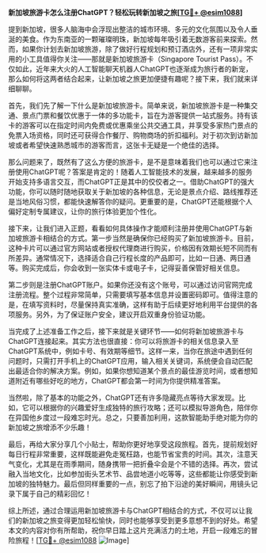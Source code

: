 **新加坡旅游卡怎么注册ChatGPT？轻松玩转新加坡之旅[[TG💪+ @esim1088](https://t.me/s/esim1088)]**

提到新加坡，很多人脑海中会浮现出整洁的城市环境、多元的文化氛围以及令人垂涎的美食。作为东南亚的一颗璀璨明珠，新加坡每年吸引着无数游客前来探索。然而，如果你计划去新加坡旅游，除了做好行程规划和预订酒店外，还有一项非常实用的小工具值得你关注——那就是新加坡旅游卡（Singapore Tourist Pass）。不仅如此，近年来大火的人工智能聊天机器人ChatGPT也逐渐成为旅行者的新宠，那么如何将这两者结合起来，让新加坡之旅更加便捷有趣呢？接下来，我们就来详细聊聊。

首先，我们先了解一下什么是新加坡旅游卡。简单来说，新加坡旅游卡是一种集交通、景点门票和餐饮优惠于一体的多功能卡，旨在为游客提供一站式服务。持有该卡的游客可以在指定时间内免费或优惠乘坐公共交通工具，并享受多家热门景点的免票入场资格，同时还可获得合作餐厅、购物商场的折扣福利。对于初次到访新加坡或者希望快速熟悉城市的游客而言，这张卡无疑是一个绝佳的选择。

那么问题来了，既然有了这么方便的旅游卡，是不是意味着我们也可以通过它来注册使用ChatGPT呢？答案是肯定的！随着人工智能技术的发展，越来越多的服务开始支持多语言交互，而ChatGPT正是其中的佼佼者之一。借助ChatGPT的强大功能，你可以随时随地获取关于新加坡的各种信息，无论是景点介绍、路线推荐还是当地风俗习惯，都能快速解答你的疑问。更重要的是，ChatGPT还能根据个人偏好定制专属建议，让你的旅行体验更加个性化。

接下来，让我们进入正题，看看如何具体操作才能顺利注册并使用ChatGPT与新加坡旅游卡相结合的方式。第一步当然是确保你已经购买了新加坡旅游卡。目前，这种卡片可以通过官方网站或者授权代理商进行购买，价格因有效期长短不同而有所差异。通常情况下，选择适合自己行程长度的产品即可，比如一日通、两日通等。购买完成后，你会收到一张实体卡或电子卡，记得妥善保管好相关信息。

第二步则是注册ChatGPT账户。如果你还没有这个账号，可以通过访问官网完成注册流程。整个过程非常简单，只需要填写基本信息并设置密码即可。值得注意的是，在填写资料时，尽量保持真实准确，这样有助于后续更好地利用平台提供的各项服务。另外，为了保证账户安全，建议开启双重身份验证功能。

当完成了上述准备工作之后，接下来就是关键环节——如何将新加坡旅游卡与ChatGPT连接起来。其实方法也很直接：你可以将旅游卡的相关信息录入至ChatGPT系统中，例如卡号、有效期等细节。这样一来，当你在旅途中遇到任何问题时，只需打开手机上的ChatGPT应用，输入相关关键词，系统便会自动匹配出最适合你的解决方案。例如，如果你想知道某个景点的最佳游览时间，或者想知道附近有哪些好吃的地方，ChatGPT都会第一时间为你提供精准答案。

当然啦，除了基本的功能之外，ChatGPT还有许多隐藏亮点等待大家发现。比如，它可以根据你的兴趣爱好生成独特的旅行攻略；还可以模拟导游角色，陪伴你在异国他乡度过一段难忘时光。总之，只要善加利用，这款智能助手绝对能为你的新加坡之旅增添不少乐趣！

最后，再给大家分享几个小贴士，帮助你更好地享受这段旅程。首先，提前规划好每日行程非常重要，这样既能避免走冤枉路，也能节省宝贵的时间。其次，注意天气变化，尤其是在雨季期间，随身携带一把折叠伞会是个不错的选择。再次，尝试融入当地文化，比如参加街头艺术节、品尝地道小吃等等，这些都能让你感受到新加坡的独特魅力。最后但同样重要的一点，别忘了拍下沿途的美好瞬间，用镜头记录下属于自己的精彩回忆！

综上所述，通过合理运用新加坡旅游卡与ChatGPT相结合的方式，不仅可以让我们的新加坡之旅变得更加轻松愉快，同时也能够享受到更多意想不到的好处。希望本文的内容对你有所帮助，祝你早日踏上这片充满活力的土地，开启一段难忘的冒险旅程！[[TG💪+ @esim1088](https://t.me/s/esim1088) ![Image](https://i.postimg.cc/4NQfJmqS/Snipaste-2025-05-13-00-14-12.png)]
